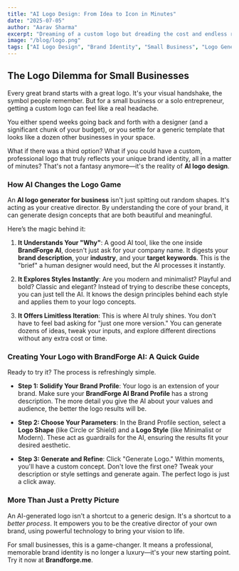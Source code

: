 ```yaml
---
title: "AI Logo Design: From Idea to Icon in Minutes"
date: "2025-07-05"
author: "Aarav Sharma"
excerpt: "Dreaming of a custom logo but dreading the cost and endless revisions? Discover how AI logo generators for business are empowering entrepreneurs to create stunning, professional logos without the designer price tag."
image: "/blog/logo.png"
tags: ["AI Logo Design", "Brand Identity", "Small Business", "Logo Generator"]
---
```


## The Logo Dilemma for Small Businesses

Every great brand starts with a great logo. It's your visual handshake, the symbol people remember. But for a small business or a solo entrepreneur, getting a custom logo can feel like a real headache.

You either spend weeks going back and forth with a designer (and a significant chunk of your budget), or you settle for a generic template that looks like a dozen other businesses in your space.

What if there was a third option? What if you could have a custom, professional logo that truly reflects your unique brand identity, all in a matter of minutes? That's not a fantasy anymore—it's the reality of **AI logo design**.

### How AI Changes the Logo Game

An **AI logo generator for business** isn't just spitting out random shapes. It's acting as your creative director. By understanding the core of your brand, it can generate design concepts that are both beautiful and meaningful.

Here’s the magic behind it:

1.  **It Understands Your "Why"**: A good AI tool, like the one inside **BrandForge AI**, doesn't just ask for your company name. It digests your **brand description**, your **industry**, and your **target keywords**. This is the "brief" a human designer would need, but the AI processes it instantly.

2.  **It Explores Styles Instantly**: Are you modern and minimalist? Playful and bold? Classic and elegant? Instead of trying to describe these concepts, you can just tell the AI. It knows the design principles behind each style and applies them to your logo concepts.

3.  **It Offers Limitless Iteration**: This is where AI truly shines. You don't have to feel bad asking for "just one more version." You can generate dozens of ideas, tweak your inputs, and explore different directions without any extra cost or time.

### Creating Your Logo with BrandForge AI: A Quick Guide

Ready to try it? The process is refreshingly simple.

-   **Step 1: Solidify Your Brand Profile**: Your logo is an extension of your brand. Make sure your **BrandForge AI Brand Profile** has a strong description. The more detail you give the AI about your values and audience, the better the logo results will be.

-   **Step 2: Choose Your Parameters**: In the Brand Profile section, select a **Logo Shape** (like Circle or Shield) and a **Logo Style** (like Minimalist or Modern). These act as guardrails for the AI, ensuring the results fit your desired aesthetic.

-   **Step 3: Generate and Refine**: Click "Generate Logo." Within moments, you'll have a custom concept. Don't love the first one? Tweak your description or style settings and generate again. The perfect logo is just a click away.

### More Than Just a Pretty Picture

An AI-generated logo isn't a shortcut to a generic design. It's a shortcut to a *better process*. It empowers you to be the creative director of your own brand, using powerful technology to bring your vision to life.

For small businesses, this is a game-changer. It means a professional, memorable brand identity is no longer a luxury—it's your new starting point. Try it now at **Brandforge.me**.
